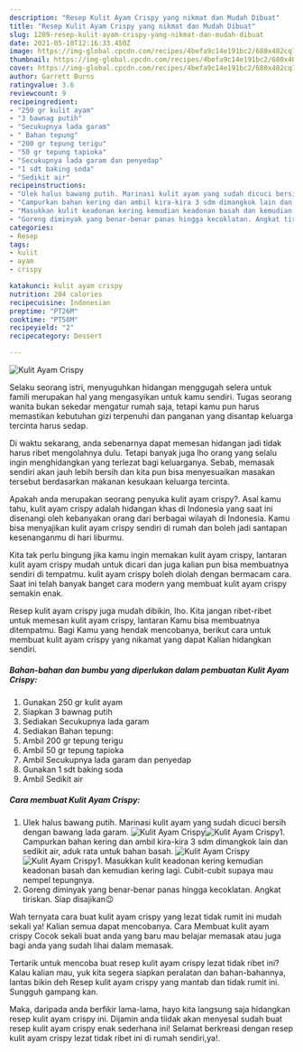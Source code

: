 ```yaml
---
description: "Resep Kulit Ayam Crispy yang nikmat dan Mudah Dibuat"
title: "Resep Kulit Ayam Crispy yang nikmat dan Mudah Dibuat"
slug: 1209-resep-kulit-ayam-crispy-yang-nikmat-dan-mudah-dibuat
date: 2021-05-10T12:16:33.450Z
image: https://img-global.cpcdn.com/recipes/4befa9c14e191bc2/680x482cq70/kulit-ayam-crispy-foto-resep-utama.jpg
thumbnail: https://img-global.cpcdn.com/recipes/4befa9c14e191bc2/680x482cq70/kulit-ayam-crispy-foto-resep-utama.jpg
cover: https://img-global.cpcdn.com/recipes/4befa9c14e191bc2/680x482cq70/kulit-ayam-crispy-foto-resep-utama.jpg
author: Garrett Burns
ratingvalue: 3.6
reviewcount: 9
recipeingredient:
- "250 gr kulit ayam"
- "3 bawnag putih"
- "Secukupnya lada garam"
- " Bahan tepung"
- "200 gr tepung terigu"
- "50 gr tepung tapioka"
- "Secukupnya lada garam dan penyedap"
- "1 sdt baking soda"
- "Sedikit air"
recipeinstructions:
- "Ulek halus bawang putih. Marinasi kulit ayam yang sudah dicuci bersih dengan bawang lada garam."
- "Campurkan bahan kering dan ambil kira-kira 3 sdm dimangkok lain dan sedikit air, aduk rata untuk bahan basah."
- "Masukkan kulit keadonan kering kemudian keadonan basah dan kemudian kering lagi. Cubit-cubit supaya mau nempel tepungnya."
- "Goreng diminyak yang benar-benar panas hingga kecoklatan. Angkat tiriskan. Siap disajikan😉"
categories:
- Resep
tags:
- kulit
- ayam
- crispy

katakunci: kulit ayam crispy 
nutrition: 204 calories
recipecuisine: Indonesian
preptime: "PT26M"
cooktime: "PT58M"
recipeyield: "2"
recipecategory: Dessert

---
```



![Kulit Ayam Crispy](https://img-global.cpcdn.com/recipes/4befa9c14e191bc2/680x482cq70/kulit-ayam-crispy-foto-resep-utama.jpg)

Selaku seorang istri, menyuguhkan hidangan menggugah selera untuk famili merupakan hal yang mengasyikan untuk kamu sendiri. Tugas seorang  wanita bukan sekedar mengatur rumah saja, tetapi kamu pun harus memastikan kebutuhan gizi terpenuhi dan panganan yang disantap keluarga tercinta harus sedap.

Di waktu  sekarang, anda sebenarnya dapat memesan hidangan jadi tidak harus ribet mengolahnya dulu. Tetapi banyak juga lho orang yang selalu ingin menghidangkan yang terlezat bagi keluarganya. Sebab, memasak sendiri akan jauh lebih bersih dan kita pun bisa menyesuaikan masakan tersebut berdasarkan makanan kesukaan keluarga tercinta. 



Apakah anda merupakan seorang penyuka kulit ayam crispy?. Asal kamu tahu, kulit ayam crispy adalah hidangan khas di Indonesia yang saat ini disenangi oleh kebanyakan orang dari berbagai wilayah di Indonesia. Kamu bisa menyajikan kulit ayam crispy sendiri di rumah dan boleh jadi santapan kesenanganmu di hari liburmu.

Kita tak perlu bingung jika kamu ingin memakan kulit ayam crispy, lantaran kulit ayam crispy mudah untuk dicari dan juga kalian pun bisa membuatnya sendiri di tempatmu. kulit ayam crispy boleh diolah dengan bermacam cara. Saat ini telah banyak banget cara modern yang membuat kulit ayam crispy semakin enak.

Resep kulit ayam crispy juga mudah dibikin, lho. Kita jangan ribet-ribet untuk memesan kulit ayam crispy, lantaran Kamu bisa membuatnya ditempatmu. Bagi Kamu yang hendak mencobanya, berikut cara untuk membuat kulit ayam crispy yang nikamat yang dapat Kalian hidangkan sendiri.

<!--inarticleads1-->

##### Bahan-bahan dan bumbu yang diperlukan dalam pembuatan Kulit Ayam Crispy:

1. Gunakan 250 gr kulit ayam
1. Siapkan 3 bawnag putih
1. Sediakan Secukupnya lada garam
1. Sediakan  Bahan tepung:
1. Ambil 200 gr tepung terigu
1. Ambil 50 gr tepung tapioka
1. Ambil Secukupnya lada garam dan penyedap
1. Gunakan 1 sdt baking soda
1. Ambil Sedikit air




<!--inarticleads2-->

##### Cara membuat Kulit Ayam Crispy:

1. Ulek halus bawang putih. Marinasi kulit ayam yang sudah dicuci bersih dengan bawang lada garam.
<img src="https://img-global.cpcdn.com/steps/4ca61f9cb70d16f5/160x128cq70/kulit-ayam-crispy-langkah-memasak-1-foto.jpg" alt="Kulit Ayam Crispy"><img src="https://img-global.cpcdn.com/steps/29ac3c024678ac34/160x128cq70/kulit-ayam-crispy-langkah-memasak-1-foto.jpg" alt="Kulit Ayam Crispy">1. Campurkan bahan kering dan ambil kira-kira 3 sdm dimangkok lain dan sedikit air, aduk rata untuk bahan basah.
<img src="https://img-global.cpcdn.com/steps/dd1e487f60fd229a/160x128cq70/kulit-ayam-crispy-langkah-memasak-2-foto.jpg" alt="Kulit Ayam Crispy"><img src="https://img-global.cpcdn.com/steps/754a290598808916/160x128cq70/kulit-ayam-crispy-langkah-memasak-2-foto.jpg" alt="Kulit Ayam Crispy">1. Masukkan kulit keadonan kering kemudian keadonan basah dan kemudian kering lagi. Cubit-cubit supaya mau nempel tepungnya.
1. Goreng diminyak yang benar-benar panas hingga kecoklatan. Angkat tiriskan. Siap disajikan😉




Wah ternyata cara buat kulit ayam crispy yang lezat tidak rumit ini mudah sekali ya! Kalian semua dapat mencobanya. Cara Membuat kulit ayam crispy Cocok sekali buat anda yang baru mau belajar memasak atau juga bagi anda yang sudah lihai dalam memasak.

Tertarik untuk mencoba buat resep kulit ayam crispy lezat tidak ribet ini? Kalau kalian mau, yuk kita segera siapkan peralatan dan bahan-bahannya, lantas bikin deh Resep kulit ayam crispy yang mantab dan tidak rumit ini. Sungguh gampang kan. 

Maka, daripada anda berfikir lama-lama, hayo kita langsung saja hidangkan resep kulit ayam crispy ini. Dijamin anda tiidak akan menyesal sudah buat resep kulit ayam crispy enak sederhana ini! Selamat berkreasi dengan resep kulit ayam crispy lezat tidak ribet ini di rumah sendiri,ya!.

